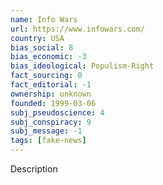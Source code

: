 ```yaml
---
name: Info Wars
url: https://www.infowars.com/
country: USA
bias_social: 8
bias_economic: -3
bias_ideological: Populism-Right
fact_sourcing: 0
fact_editorial: -1
ownership: unknown
founded: 1999-03-06
subj_pseudoscience: 4
subj_conspiracy: 9
subj_message: -1
tags: [fake-news]
---
```


Description
